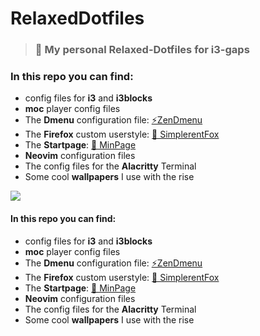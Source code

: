 # RelaxedDotfiles

> ### 🍃 My personal Relaxed-Dotfiles for i3-gaps 

### In this repo you can find:

- config files for **i3** and **i3blocks**
- **moc** player config files
- The **Dmenu** configuration file: [⚡ZenDmenu](https://github.com/MiguelRAvila/ZenDmenu)
- The **Firefox** custom userstyle: [🦊 SimplerentFox](https://github.com/MiguelRAvila/SimplerentFox)
- The **Startpage**: [🚀 MinPage](https://github.com/MiguelRAvila/MinPage)
- **Neovim** configuration files
- The config files for the **Alacritty** Terminal
- Some cool **wallpapers** I use with the rise

![](https://github.com/MiguelRAvila/RelaxedDotfiles/blob/master/rsc/preview.png)

#### In this repo you can find:

- config files for **i3** and **i3blocks**
- **moc** player config files
- The **Dmenu** configuration file: [⚡ZenDmenu](https://github.com/MiguelRAvila/ZenDmenu)
- The **Firefox** custom userstyle: [🦊 SimplerentFox](https://github.com/MiguelRAvila/SimplerentFox)
- The **Startpage**: [🚀 MinPage](https://github.com/MiguelRAvila/MinPage)
- **Neovim** configuration files
- The config files for the **Alacritty** Terminal
- Some cool **wallpapers** I use with the rise
